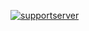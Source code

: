 [![supportserver](https://img.shields.io/discord/699872807605108744?style=for-the-badge)](https://discord.gg/MaNsV7a)